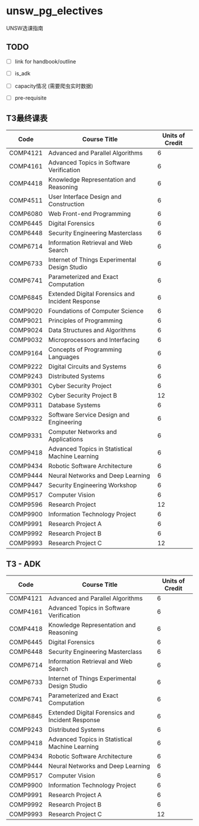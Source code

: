 # unsw_pg_electives
UNSW选课指南
## TODO
- [ ] link for handbook/outline
- [ ] is_adk
- [ ] capacity情况 (需要爬虫实时数据)
- [ ] pre-requisite


## T3最终课表
| Code     | Course Title                                     | Units of Credit |
|----------|--------------------------------------------------|-----------------|
| COMP4121 | Advanced and Parallel Algorithms                 | 6               |
| COMP4161 | Advanced Topics in Software Verification         | 6               |
| COMP4418 | Knowledge Representation and Reasoning           | 6               |
| COMP4511 | User Interface Design and Construction           | 6               |
| COMP6080 | Web Front\-end Programming                       | 6               |
| COMP6445 | Digital Forensics                                | 6               |
| COMP6448 | Security Engineering Masterclass                 | 6               |
| COMP6714 | Information Retrieval and Web Search             | 6               |
| COMP6733 | Internet of Things Experimental Design Studio    | 6               |
| COMP6741 | Parameterized and Exact Computation              | 6               |
| COMP6845 | Extended Digital Forensics and Incident Response | 6               |
| COMP9020 | Foundations of Computer Science                  | 6               |
| COMP9021 | Principles of Programming                        | 6               |
| COMP9024 | Data Structures and Algorithms                   | 6               |
| COMP9032 | Microprocessors and Interfacing                  | 6               |
| COMP9164 | Concepts of Programming Languages                | 6               |
| COMP9222 | Digital Circuits and Systems                     | 6               |
| COMP9243 | Distributed Systems                              | 6               |
| COMP9301 | Cyber Security Project                           | 6               |
| COMP9302 | Cyber Security Project B                         | 12              |
| COMP9311 | Database Systems                                 | 6               |
| COMP9322 | Software Service Design and Engineering          | 6               |
| COMP9331 | Computer Networks and Applications               | 6               |
| COMP9418 | Advanced Topics in Statistical Machine Learning  | 6               |
| COMP9434 | Robotic Software Architecture                    | 6               |
| COMP9444 | Neural Networks and Deep Learning                | 6               |
| COMP9447 | Security Engineering Workshop                    | 6               |
| COMP9517 | Computer Vision                                  | 6               |
| COMP9596 | Research Project                                 | 12              |
| COMP9900 | Information Technology Project                   | 6               |
| COMP9991 | Research Project A                               | 6               |
| COMP9992 | Research Project B                               | 6               |
| COMP9993 | Research Project C                               | 12              |

## T3 - ADK

| Code     | Course Title                                     | Units of Credit |
|----------|--------------------------------------------------|-----------------|
| COMP4121 | Advanced and Parallel Algorithms                 | 6               |
| COMP4161 | Advanced Topics in Software Verification         | 6               |
| COMP4418 | Knowledge Representation and Reasoning           | 6               |
| COMP6445 | Digital Forensics                                | 6               |
| COMP6448 | Security Engineering Masterclass                 | 6               |
| COMP6714 | Information Retrieval and Web Search             | 6               |
| COMP6733 | Internet of Things Experimental Design Studio    | 6               |
| COMP6741 | Parameterized and Exact Computation              | 6               |
| COMP6845 | Extended Digital Forensics and Incident Response | 6               |
| COMP9243 | Distributed Systems                              | 6               |
| COMP9418 | Advanced Topics in Statistical Machine Learning  | 6               |
| COMP9434 | Robotic Software Architecture                    | 6               |
| COMP9444 | Neural Networks and Deep Learning                | 6               |
| COMP9517 | Computer Vision                                  | 6               |
| COMP9900 | Information Technology Project                   | 6               |
| COMP9991 | Research Project A                               | 6               |
| COMP9992 | Research Project B                               | 6               |
| COMP9993 | Research Project C                               | 12              |



